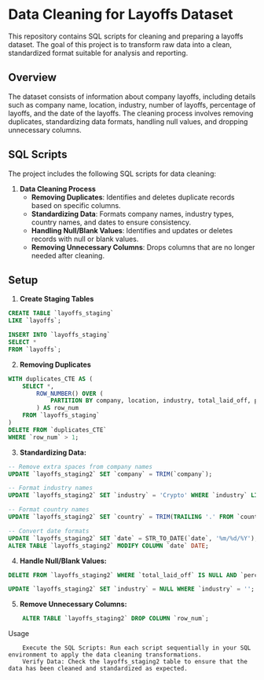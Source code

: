 # Data Cleaning for Layoffs Dataset

This repository contains SQL scripts for cleaning and preparing a layoffs dataset. The goal of this project is to transform raw data into a clean, standardized format suitable for analysis and reporting.

## Overview

The dataset consists of information about company layoffs, including details such as company name, location, industry, number of layoffs, percentage of layoffs, and the date of the layoffs. The cleaning process involves removing duplicates, standardizing data formats, handling null values, and dropping unnecessary columns.

## SQL Scripts

The project includes the following SQL scripts for data cleaning:

1. **Data Cleaning Process**
   - **Removing Duplicates**: Identifies and deletes duplicate records based on specific columns.
   - **Standardizing Data**: Formats company names, industry types, country names, and dates to ensure consistency.
   - **Handling Null/Blank Values**: Identifies and updates or deletes records with null or blank values.
   - **Removing Unnecessary Columns**: Drops columns that are no longer needed after cleaning.

## Setup

1. **Create Staging Tables**
```SQL
CREATE TABLE `layoffs_staging`
LIKE `layoffs`;

INSERT INTO `layoffs_staging`
SELECT *
FROM `layoffs`;
```
2. **Removing Duplicates**
```SQL
WITH duplicates_CTE AS (
    SELECT *,
        ROW_NUMBER() OVER (
            PARTITION BY company, location, industry, total_laid_off, percentage_laid_off, `date`, stage, country, funds_raised_millions
        ) AS row_num
    FROM `layoffs_staging`
)
DELETE FROM `duplicates_CTE`
WHERE `row_num` > 1;
```
3. **Standardizing Data:**
```SQL
-- Remove extra spaces from company names
UPDATE `layoffs_staging2` SET `company` = TRIM(`company`);

-- Format industry names
UPDATE `layoffs_staging2` SET `industry` = 'Crypto' WHERE `industry` LIKE 'Crypto%';

-- Format country names
UPDATE `layoffs_staging2` SET `country` = TRIM(TRAILING '.' FROM `country`) WHERE `country` LIKE 'United States_';

-- Convert date formats
UPDATE `layoffs_staging2` SET `date` = STR_TO_DATE(`date`, '%m/%d/%Y');
ALTER TABLE `layoffs_staging2` MODIFY COLUMN `date` DATE;
```
4. **Handle Null/Blank Values:**
```SQL
DELETE FROM `layoffs_staging2` WHERE `total_laid_off` IS NULL AND `percentage_laid_off` IS NULL;

UPDATE `layoffs_staging2` SET `industry` = NULL WHERE `industry` = '';
```
5. **Remove Unnecessary Columns:**
```SQL
    ALTER TABLE `layoffs_staging2` DROP COLUMN `row_num`;
```
Usage
```
    Execute the SQL Scripts: Run each script sequentially in your SQL environment to apply the data cleaning transformations.
    Verify Data: Check the layoffs_staging2 table to ensure that the data has been cleaned and standardized as expected.
```
